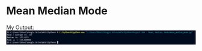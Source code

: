 # Mean Median Mode
My Output:
![alt tag](https://github.com/BhuviGoel/Mean-Median-Mode-2/blob/main/output.jpg?raw=true)
